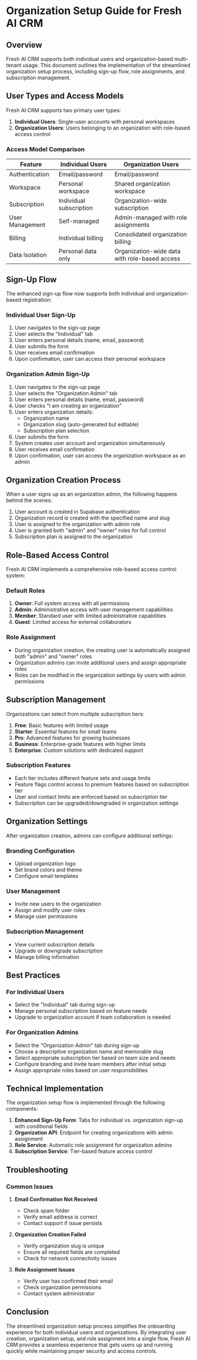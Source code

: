 # Organization Setup Guide for Fresh AI CRM

## Overview

Fresh AI CRM supports both individual users and organization-based multi-tenant usage. This document outlines the implementation of the streamlined organization setup process, including sign-up flow, role assignments, and subscription management.

## User Types and Access Models

Fresh AI CRM supports two primary user types:

1. **Individual Users**: Single-user accounts with personal workspaces
2. **Organization Users**: Users belonging to an organization with role-based access control

### Access Model Comparison

| Feature | Individual Users | Organization Users |
|---------|-----------------|-------------------|
| Authentication | Email/password | Email/password |
| Workspace | Personal workspace | Shared organization workspace |
| Subscription | Individual subscription | Organization-wide subscription |
| User Management | Self-managed | Admin-managed with role assignments |
| Billing | Individual billing | Consolidated organization billing |
| Data Isolation | Personal data only | Organization-wide data with role-based access |

## Sign-Up Flow

The enhanced sign-up flow now supports both individual and organization-based registration:

### Individual User Sign-Up
1. User navigates to the sign-up page
2. User selects the "Individual" tab
3. User enters personal details (name, email, password)
4. User submits the form
5. User receives email confirmation
6. Upon confirmation, user can access their personal workspace

### Organization Admin Sign-Up
1. User navigates to the sign-up page
2. User selects the "Organization Admin" tab
3. User enters personal details (name, email, password)
4. User checks "I am creating an organization"
5. User enters organization details:
   - Organization name
   - Organization slug (auto-generated but editable)
   - Subscription plan selection
6. User submits the form
7. System creates user account and organization simultaneously
8. User receives email confirmation
9. Upon confirmation, user can access the organization workspace as an admin

## Organization Creation Process

When a user signs up as an organization admin, the following happens behind the scenes:

1. User account is created in Supabase authentication
2. Organization record is created with the specified name and slug
3. User is assigned to the organization with admin role
4. User is granted both "admin" and "owner" roles for full control
5. Subscription plan is assigned to the organization

## Role-Based Access Control

Fresh AI CRM implements a comprehensive role-based access control system:

### Default Roles

1. **Owner**: Full system access with all permissions
2. **Admin**: Administrative access with user management capabilities
3. **Member**: Standard user with limited administrative capabilities
4. **Guest**: Limited access for external collaborators

### Role Assignment

- During organization creation, the creating user is automatically assigned both "admin" and "owner" roles
- Organization admins can invite additional users and assign appropriate roles
- Roles can be modified in the organization settings by users with admin permissions

## Subscription Management

Organizations can select from multiple subscription tiers:

1. **Free**: Basic features with limited usage
2. **Starter**: Essential features for small teams
3. **Pro**: Advanced features for growing businesses
4. **Business**: Enterprise-grade features with higher limits
5. **Enterprise**: Custom solutions with dedicated support

### Subscription Features

- Each tier includes different feature sets and usage limits
- Feature flags control access to premium features based on subscription tier
- User and contact limits are enforced based on subscription tier
- Subscription can be upgraded/downgraded in organization settings

## Organization Settings

After organization creation, admins can configure additional settings:

### Branding Configuration
- Upload organization logo
- Set brand colors and theme
- Configure email templates

### User Management
- Invite new users to the organization
- Assign and modify user roles
- Manage user permissions

### Subscription Management
- View current subscription details
- Upgrade or downgrade subscription
- Manage billing information

## Best Practices

### For Individual Users
- Select the "Individual" tab during sign-up
- Manage personal subscription based on feature needs
- Upgrade to organization account if team collaboration is needed

### For Organization Admins
- Select the "Organization Admin" tab during sign-up
- Choose a descriptive organization name and memorable slug
- Select appropriate subscription tier based on team size and needs
- Configure branding and invite team members after initial setup
- Assign appropriate roles based on user responsibilities

## Technical Implementation

The organization setup flow is implemented through the following components:

1. **Enhanced Sign-Up Form**: Tabs for individual vs. organization sign-up with conditional fields
2. **Organization API**: Endpoint for creating organizations with admin assignment
3. **Role Service**: Automatic role assignment for organization admins
4. **Subscription Service**: Tier-based feature access control

## Troubleshooting

### Common Issues

1. **Email Confirmation Not Received**
   - Check spam folder
   - Verify email address is correct
   - Contact support if issue persists

2. **Organization Creation Failed**
   - Verify organization slug is unique
   - Ensure all required fields are completed
   - Check for network connectivity issues

3. **Role Assignment Issues**
   - Verify user has confirmed their email
   - Check organization permissions
   - Contact system administrator

## Conclusion

The streamlined organization setup process simplifies the onboarding experience for both individual users and organizations. By integrating user creation, organization setup, and role assignment into a single flow, Fresh AI CRM provides a seamless experience that gets users up and running quickly while maintaining proper security and access controls.
